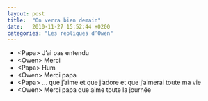 ```yaml
---
layout: post
title:  "On verra bien demain"
date:   2010-11-27 15:52:44 +0200
categories: "Les répliques d’Owen"
---
```


-   \<Papa\> J’ai pas entendu
-   \<Owen\> Merci
-   \<Papa\> Hum
-   \<Owen\> Merci papa
-   \<Papa\> … que j’aime et que j’adore et que j’aimerai toute ma vie
-   \<Owen\> Merci papa que aime toute la journée
